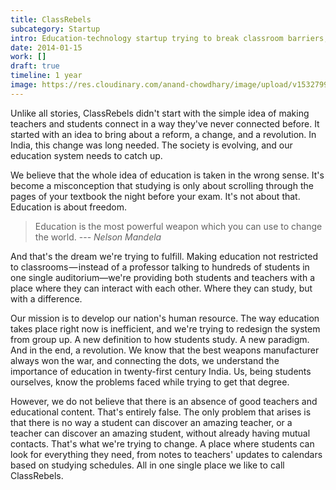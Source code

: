 ```yaml
---
title: ClassRebels
subcategory: Startup
intro: Education-technology startup trying to break classroom barriers, products include virtual library and collaborative e-classroom.
date: 2014-01-15
work: []
draft: true
timeline: 1 year
image: https://res.cloudinary.com/anand-chowdhary/image/upload/v1532799275/portfolio/classrebels_2x.png
---
```


Unlike all stories, ClassRebels didn't start with the simple idea of making teachers and students connect in a way they've never connected before. It started with an idea to bring about a reform, a change, and a revolution. In India, this change was long needed. The society is evolving, and our education system needs to catch up.

We believe that the whole idea of education is taken in the wrong sense. It's become a misconception that studying is only about scrolling through the pages of your textbook the night before your exam. It's not about that. Education is about freedom.

> <span>Education is the most powerful weapon which you can use to change the world.</span>
> <span>--- <cite>Nelson Mandela</cite></span>

And that's the dream we're trying to fulfill. Making education not restricted to classrooms — instead of a professor talking to hundreds of students in one single auditorium—we're providing both students and teachers with a place where they can interact with each other. Where they can study, but with a difference.

Our mission is to develop our nation's human resource. The way education takes place right now is inefficient, and we're trying to redesign the system from group up. A new definition to how students study. A new paradigm. And in the end, a revolution. We know that the best weapons manufacturer always won the war, and connecting the dots, we understand the importance of education in twenty-first century India. Us, being students ourselves, know the problems faced while trying to get that degree.

However, we do not believe that there is an absence of good teachers and educational content. That's entirely false. The only problem that arises is that there is no way a student can discover an amazing teacher, or a teacher can discover an amazing student, without already having mutual contacts. That's what we're trying to change. A place where students can look for everything they need, from notes to teachers' updates to calendars based on studying schedules. All in one single place we like to call ClassRebels.

<div class="two-images">
	<div><img alt="" src="https://res.cloudinary.com/anand-chowdhary/image/upload/v1534759329/projects/classrebels/1.jpg"></div>
	<div><img alt="" src="https://res.cloudinary.com/anand-chowdhary/image/upload/v1534759327/projects/classrebels/2.png"></div>
</div>
<div class="two-images">
	<div><img alt="" src="https://res.cloudinary.com/anand-chowdhary/image/upload/v1534759327/projects/classrebels/4.png"></div>
	<div><img alt="" src="https://res.cloudinary.com/anand-chowdhary/image/upload/v1534759324/projects/classrebels/3.png"></div>
</div>
<div class="image scale"><img alt="" src="https://res.cloudinary.com/anand-chowdhary/image/upload/v1534759327/projects/classrebels/5.png"></div>